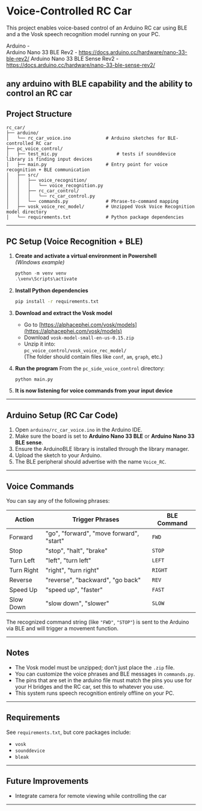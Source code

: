 # Voice-Controlled RC Car

This project enables voice-based control of an Arduino RC car using BLE and a the Vosk speech recognition model running on your PC.

Arduino -  
   Arduino Nano 33 BLE Rev2 - https://docs.arduino.cc/hardware/nano-33-ble-rev2/
   Arduino Nano 33 BLE Sense Rev2 - https://docs.arduino.cc/hardware/nano-33-ble-sense-rev2/

   any arduino with BLE capability and the ability to control an RC car
---

##  Project Structure

```
rc_car/
├── arduino/
│   └── rc_car_voice.ino             # Arduino sketches for BLE-controlled RC car
├── pc_voice_control/
│   ├── test_mic.py                      # tests if sounddevice library is finding input devices
│   ├── main.py                      # Entry point for voice recognition + BLE communication
│   ├── src/
│   │   ├── voice_recognition/
│   │   │   └── voice_recognition.py
│   │   ├── rc_car_control/
│   │   │   └── rc_car_control.py
│   │   └── commands.py              # Phrase-to-command mapping
│   ├── vosk_voice_rec_model/        # Unzipped Vosk Voice Recognition model directory
│   └── requirements.txt             # Python package dependencies
```

---

## PC Setup (Voice Recognition + BLE)

1. **Create and activate a virtual environment in Powershell**  
   *(Windows example)*
   ```powershell
   python -m venv venv
   .\venv\Scripts\activate
   ```

2. **Install Python dependencies**
   ```bash
   pip install -r requirements.txt
   ```

3. **Download and extract the Vosk model**
   - Go to [https://alphacephei.com/vosk/models](https://alphacephei.com/vosk/models)
   - Download `vosk-model-small-en-us-0.15.zip`
   - Unzip it into:  
     `pc_voice_control/vosk_voice_rec_model/`  
     (The folder should contain files like `conf`, `am`, `graph`, etc.)

4. **Run the program**
   From the `pc_side_voice_control` directory:
   ```bash
   python main.py
   ```
5. **It is now listening for voice commands from your input device**

---

## Arduino Setup (RC Car Code)

1. Open `arduino/rc_car_voice.ino` in the Arduino IDE.
2. Make sure the board is set to **Arduino Nano 33 BLE** or **Arduino Nano 33 BLE sense**.
3. Ensure the ArduinoBLE library is installed through the library manager.
3. Upload the sketch to your Arduino.
4. The BLE peripheral should advertise with the name `Voice_RC`.

---

## Voice Commands

You can say any of the following phrases:

| Action          | Trigger Phrases                           | BLE Command |
|-----------------|-------------------------------------------|-------------|
| Forward         | "go", "forward", "move forward", "start"  | `FWD`       |
| Stop            | "stop", "halt", "brake"                   | `STOP`      |
| Turn Left       | "left", "turn left"                       | `LEFT`      |
| Turn Right      | "right", "turn right"                     | `RIGHT`     |
| Reverse         | "reverse", "backward", "go back"          | `REV`       |
| Speed Up        | "speed up", "faster"                      | `FAST`      |
| Slow Down       | "slow down", "slower"                     | `SLOW`      |

The recognized command string (like `"FWD"`, `"STOP"`) is sent to the Arduino via BLE and will trigger a movement function. 

---
## Notes

- The Vosk model must be unzipped; don’t just place the `.zip` file.
- You can customize the voice phrases and BLE messages in `commands.py`.
- The pins that are set in the arduino file must match the pins you use for your H bridges and the RC car, set this to whatever you use. 
- This system runs speech recognition entirely offline on your PC.

---

##  Requirements

See `requirements.txt`, but core packages include:

- `vosk`
- `sounddevice`
- `bleak`

---

##  Future Improvements 
- Integrate camera for remote viewing while controlling the car  

---

